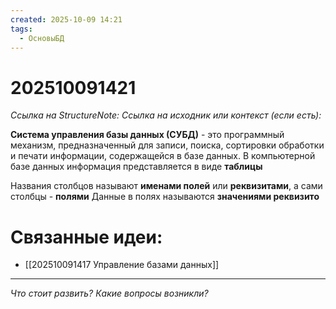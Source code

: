 ```yaml
---
created: 2025-10-09 14:21
tags:
  - ОсновыБД
---
```

# 202510091421
*Ссылка на StructureNote:*
*Ссылка на исходник или контекст (если есть):* 

**Система управления базы данных (СУБД)** - это программный механизм,  предназначенный для записи, поиска, сортировки обработки и печати информации, содержащейся в базе данных.  В компьютерной базе данных информация представляется в виде **таблицы**

Названия столбцов называют **именами полей** или **реквизитами**, а сами столбцы - **полями**
Данные в полях называются **значениями реквизито**
# Связанные идеи:
* [[202510091417 Управление базами данных]]
---

*Что стоит развить? Какие вопросы возникли?*